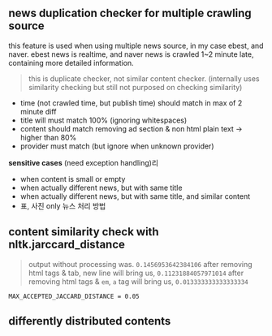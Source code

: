 ## news duplication checker for multiple crawling source
this feature is used when using multiple news source, in my case ebest, and naver.
ebest news is realtime, and naver news is crawled 1~2 minute late, containing more detailed information.

> this is duplicate checker, not similar content checker. (internally uses similarity checking but still not purposed on checking similarity) 

- time (not crawled time, but publish time) should match in max of  2 minute diff
- title will must match 100% (ignoring whitespaces)
- content should match removing ad section & non html plain text -> higher than 80%
- provider must match (but ignore when unknown provider)


**sensitive cases** (need exception handling)리
- when content is small or empty
- when actually different news, but with same title
- when actually different news, but with same title, and similar content
- 표, 사진 only 뉴스 처리 방법



## content similarity check with nltk.jarccard_distance

> output without processing was. `0.1456953642384106`
> after removing html tags & tab, new line will bring us, `0.11231884057971014` 
> after removing html tags & `em`, `a` tag will bring us, `0.013333333333333334` 

`MAX_ACCEPTED_JACCARD_DISTANCE = 0.05`


## differently distributed contents
